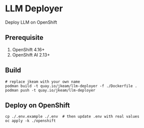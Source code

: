 # LLM Deployer

Deploy LLM on OpenShift

## Prerequisite

1. OpenShift 4.16+
2. OpenShift AI 2.13+

## Build

```shell
# replace jkeam with your own name
podman build -t quay.io/jkeam/llm-deployer -f ./Dockerfile .
podman push -t quay.io/jkeam/llm-deployer
```

## Deploy on OpenShift

```shell
cp ./.env.example ./.env  # then update .env with real values
oc apply -k ./openshift
```
